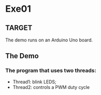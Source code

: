 # Exe01

## TARGET

The demo runs on an Arduino Uno board.

## The Demo

### The program that uses two threads:
- Thread1: blink LEDS;
- Thread2: controls a PWM duty cycle
